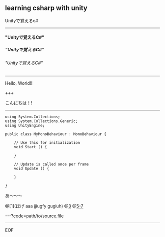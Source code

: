 ## learning csharp with unity

Unityで覚えるc#

---
#### "Unityで覚えるC#"
##### "Unityで覚えるC#"
###### "Unityで覚えるC#"

---

Hello, World!!

+++

こんにちは！!

---

```
using System.Collections;
using System.Collections.Generic;
using UnityEngine;

public class MyMonoBehaviour : MonoBehaviour {

	// Use this for initialization
	void Start () {
		
	}
	
	// Update is called once per frame
	void Update () {
		
	}
    
}
```
あ〜〜〜

@[1](ほげ aaa jjiugfy gugiuh)
@[3](dydfiguygiughoi)
@[5-7](aaaaaaaaa)

---?code=path/to/source.file



---

EOF
